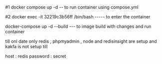 #1 docker compose up -d -- to run container using compose.yml

#2 docker exec -it 32219c3b56ff /bin/bash ----- to enter the container

docker-compose up -d --build --- to image build with changes and run container

 <!-- 24/10/2024 -->

till onl date only redis , phpmyadmin , node and redisinsight are setup and kakfa is not setup till

<!-- Redis Configration -->

host : redis
password : secret

